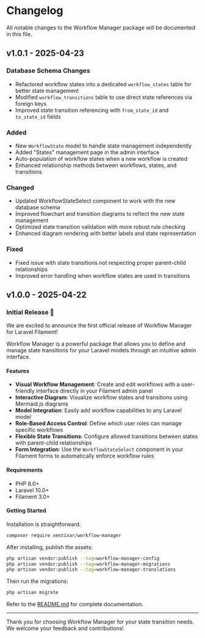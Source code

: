 # Changelog

All notable changes to the Workflow Manager package will be documented in this file.

## v1.0.1 - 2025-04-23

### Database Schema Changes
- Refactored workflow states into a dedicated `workflow_states` table for better state management
- Modified `workflow_transitions` table to use direct state references via foreign keys
- Improved state transition referencing with `from_state_id` and `to_state_id` fields

### Added
- New `WorkflowState` model to handle state management independently
- Added "States" management page in the admin interface
- Auto-population of workflow states when a new workflow is created
- Enhanced relationship methods between workflows, states, and transitions

### Changed
- Updated WorkflowStateSelect component to work with the new database schema
- Improved flowchart and transition diagrams to reflect the new state management
- Optimized state transition validation with more robust rule checking
- Enhanced diagram rendering with better labels and state representation

### Fixed
- Fixed issue with state transitions not respecting proper parent-child relationships
- Improved error handling when workflow states are used in transitions

## v1.0.0 - 2025-04-22

### Initial Release 🚀

We are excited to announce the first official release of Workflow Manager for Laravel Filament!

Workflow Manager is a powerful package that allows you to define and manage state transitions for your Laravel models through an intuitive admin interface.

#### Features

- **Visual Workflow Management**: Create and edit workflows with a user-friendly interface directly in your Filament admin panel
- **Interactive Diagram**: Visualize workflow states and transitions using Mermaid.js diagrams
- **Model Integration**: Easily add workflow capabilities to any Laravel model
- **Role-Based Access Control**: Define which user roles can manage specific workflows
- **Flexible State Transitions**: Configure allowed transitions between states with parent-child relationships
- **Form Integration**: Use the `WorkflowStateSelect` component in your Filament forms to automatically enforce workflow rules

#### Requirements

- PHP 8.0+
- Laravel 10.0+
- Filament 3.0+

#### Getting Started

Installation is straightforward:

```bash
composer require xentixar/workflow-manager
```

After installing, publish the assets:

```bash
php artisan vendor:publish --tag=workflow-manager-config
php artisan vendor:publish --tag=workflow-manager-migrations
php artisan vendor:publish --tag=workflow-manager-translations
```

Then run the migrations:

```bash
php artisan migrate
```

Refer to the [README.md](./README.md) for complete documentation.

---

Thank you for choosing Workflow Manager for your state transition needs. We welcome your feedback and contributions!